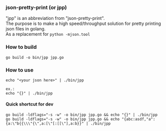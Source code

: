### json-pretty-print (or jpp)

"jpp" is an abbreviation from "json-pretty-print".\
The purpose is to make a high speed/throughput solution for pretty printing json files in golang.\
As a replacement for `python -mjson.tool`


### How to build

```
go build -o bin/jpp jpp.go
```

### How to use

```
echo "<your json here>" | ./bin/jpp

ex.:
echo "{}" | ./bin/jpp
```

#### Quick shortcut for dev
```
go build -ldflags="-s -w" -o bin/jpp jpp.go && echo "{}" | ./bin/jpp
go build -ldflags="-s -w" -o bin/jpp jpp.go && echo "{abc:asdf,"a":{a:\"b{{\\\"{\",a:[\"[:[[\"],a:b}}" | ./bin/jpp
```



